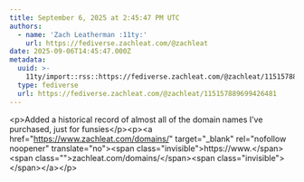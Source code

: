 ```yaml
---
title: September 6, 2025 at 2:45:47 PM UTC
authors:
  - name: 'Zach Leatherman :11ty:'
    url: https://fediverse.zachleat.com/@zachleat
date: 2025-09-06T14:45:47.000Z
metadata:
  uuid: >-
    11ty/import::rss::https://fediverse.zachleat.com/@zachleat/115157889699426481
  type: fediverse
  url: https://fediverse.zachleat.com/@zachleat/115157889699426481
---
```

\<p>Added a historical record of almost all of the domain names I’ve purchased, just for funsies\</p>\<p>\<a href="https://www.zachleat.com/domains/" target="\_blank" rel="nofollow noopener" translate="no">\<span class="invisible">https://www.\</span>\<span class="">zachleat.com/domains/\</span>\<span class="invisible">\</span>\</a>\</p>